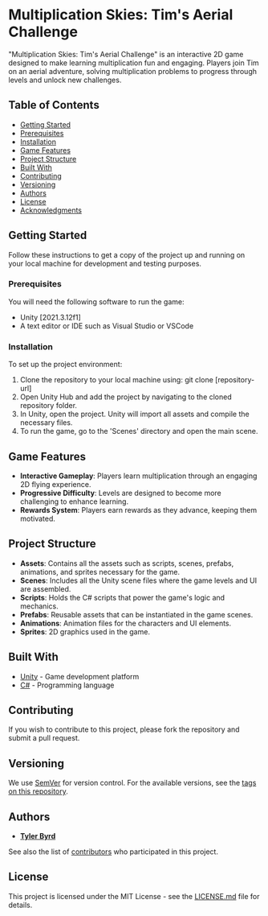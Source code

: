 # Multiplication Skies: Tim's Aerial Challenge

"Multiplication Skies: Tim's Aerial Challenge" is an interactive 2D game designed to make learning multiplication fun and engaging. Players join Tim on an aerial adventure, solving multiplication problems to progress through levels and unlock new challenges.

## Table of Contents

- [Getting Started](#getting-started)
- [Prerequisites](#prerequisites)
- [Installation](#installation)
- [Game Features](#game-features)
- [Project Structure](#project-structure)
- [Built With](#built-with)
- [Contributing](#contributing)
- [Versioning](#versioning)
- [Authors](#authors)
- [License](#license)
- [Acknowledgments](#acknowledgments)

## Getting Started

Follow these instructions to get a copy of the project up and running on your local machine for development and testing purposes.

### Prerequisites

You will need the following software to run the game:

- Unity [2021.3.12f1]
- A text editor or IDE such as Visual Studio or VSCode

### Installation

To set up the project environment:

1. Clone the repository to your local machine using: git clone [repository-url]
2. Open Unity Hub and add the project by navigating to the cloned repository folder.
3. In Unity, open the project. Unity will import all assets and compile the necessary files.
4. To run the game, go to the 'Scenes' directory and open the main scene.

## Game Features

- **Interactive Gameplay**: Players learn multiplication through an engaging 2D flying experience.
- **Progressive Difficulty**: Levels are designed to become more challenging to enhance learning.
- **Rewards System**: Players earn rewards as they advance, keeping them motivated.

## Project Structure

- **Assets**: Contains all the assets such as scripts, scenes, prefabs, animations, and sprites necessary for the game.
- **Scenes**: Includes all the Unity scene files where the game levels and UI are assembled.
- **Scripts**: Holds the C# scripts that power the game's logic and mechanics.
- **Prefabs**: Reusable assets that can be instantiated in the game scenes.
- **Animations**: Animation files for the characters and UI elements.
- **Sprites**: 2D graphics used in the game.

## Built With

- [Unity](https://unity.com/) - Game development platform
- [C#](https://docs.microsoft.com/en-us/dotnet/csharp/) - Programming language

## Contributing

If you wish to contribute to this project, please fork the repository and submit a pull request.

## Versioning

We use [SemVer](http://semver.org/) for version control. For the available versions, see the [tags on this repository](https://github.com/yourusername/multiplication-skies-tims-aerial-challenge/tags).

## Authors

- **[Tyler Byrd](https://github.com/TylerByrd99)** 

See also the list of [contributors](https://github.com/yourusername/multiplication-skies-tims-aerial-challenge/contributors) who participated in this project.

## License

This project is licensed under the MIT License - see the [LICENSE.md](LICENSE.md) file for details.
